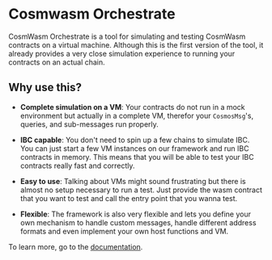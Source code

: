 
# Cosmwasm Orchestrate

CosmWasm Orchestrate is a tool for simulating and testing CosmWasm contracts on a virtual machine. Although this is the first version of the tool, it already provides a very close simulation experience to running your contracts on an actual chain.

## Why use this?

- **Complete simulation on a VM**: Your contracts do not run in a mock environment but actually in a complete VM, therefor your `CosmosMsg`'s, queries, and sub-messages run properly.

- **IBC capable**: You don't need to spin up a few chains to simulate IBC. You can just start a few VM instances on our framework and run IBC contracts in memory. This means that you will be able to test your IBC contracts really fast and correctly.
    
- **Easy to use**: Talking about VMs might sound frustrating but there is almost no setup necessary to run a test. Just provide the wasm contract that you want to test and call the entry point that you wanna test.

- **Flexible**: The framework is also very flexible and lets you define your own mechanism to handle custom messages, handle different address formats and even implement your own host functions and VM.


To learn more, go to the [documentation](https://docs.composable.finance/developer-guides/cosmwasm-orchestrate).